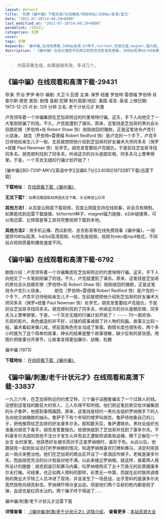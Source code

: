 ```yaml
---
layout: default
title: '犯罪《骗中骗》下载资源/在线播放/视频地址/1080p/高清/蓝光'
date: "2021-07-10T14:40:29+0800"
last_modified_at: "2021-07-10T14:40:29+0800"
permalink: /29431/
categories: 犯罪
cover:
tags: 犯罪
keywords: '骗中骗,在线免费看,1080p高清,bt种子,torrent,百度云盘,magnet,磁力链,迅雷下载资源'
description: '《骗中骗》在线云播放手机西瓜影院吉吉影音免费看，1080p高清bd/hd未删减完整版和tc抢先枪版，mkv/mp4格式，附带bt/torrent种子、magnet/磁力链、百度云盘、网盘资源迅雷下载链接'
---
```


>内容采集生成，如果链接失效，多试几个。


## 《骗中骗》在线观看和高清下载-29431

导演: 乔治·罗伊·希尔 编剧: 大卫·S·瓦德 主演: 保罗·纽曼 罗伯特·雷德福 罗伯特·肖 查尔斯·德恩 类型: 剧情 喜剧 犯罪 制片国家/地区: 美国 语言: 英语 上映日期: 1973-12-25 片长: 129 分钟 又名: 老千计状元才 刺激

卢克领导着一个诈骗集团在芝加哥附近的约里埃特行骗。这天，手下人向他交了一大笔刚刚骗了的钱。不久，卢克就遭到了谋杀。原来，这笔钱是芝加哥的黑社会头目朗尼根（罗伯特•肖 Robert Shaw 饰）刚刚收回的赌款，正是这笔钱令卢克引火烧身。 胡克（罗伯特•雷德福 Robert Redford 饰）是卢克的一个手下，卢克平日待他如亲生儿子一般，生前就想把他介绍到芝加哥的好友骗术大师冈多夫（保罗•纽曼 Paul Newman 饰）处学艺。胡克发誓要给卢克报仇，于是前往芝加哥寻找冈多夫。胡克顺利找到了冈多夫，听闻这次的对头是朗尼根，冈多夫马上摩拳擦掌。于是，一个天衣无缝的行骗计划开始了！


[骗中骗][BD-720P-MKV][英语中字][豆瓣8.7分][3.6GB][1973][BT下载/迅雷下载]

**下载地址**： [在线观看下载 《骗中骗》](https://www.btdx8.com/torrent/the_sting_1973.html) 


**无法下载?**：`如果迅雷因版权原因无法下载，关注微信公众号 `

**其他方法1**：从百度云网盘下载视频，百度云网盘支持在线观看，非会员有限制，如果能找到迅雷下载链接、bt/torrent种子、magnet磁力链接、e2dk链接等，可以用迅雷、比特彗星等工具将完整视频下载到本地。

**其他方法2**：用手机云播、西瓜影院、吉吉影音等在线免费观看《骗中骗》，一般提供1080p高清、hd/bd高清视频、tc抢先版视频，视频为mkv或mp4格式，不同站点视频质量和播放速度不同。


## 《骗中骗》在线观看和高清下载-6792

剧情介绍：卢克领导着一个诈骗集团在芝加哥附近的约里埃特行骗。这天，手下人向他交了一大笔刚刚骗了的钱。不久，卢克就遭到了谋杀。原来，这笔钱是芝加哥的黑社会头目朗尼根（罗伯特•肖 Robert Shaw 饰）刚刚收回的赌款，正是这笔钱令卢克引火烧身。  　　胡克（罗伯特•雷德福 Robert Redford 饰）是卢克的一个手下，卢克平日待他如亲生儿子一般，生前就想把他介绍到芝加哥的好友骗术大师冈多夫（保罗•纽曼 Paul Newman 饰）处学艺。胡克发誓要给卢克报仇，于是前往芝加哥寻找冈多夫。胡克顺利找到了冈多夫，听闻这次的对头是朗尼根，冈多夫马上摩拳擦掌。于是，一个天衣无缝的行骗计划开始了！ ----- 70一部欢快、乐观的影片。角色塑造的并不好，过强的叙事减弱了对人物的刻画。故事又比较一般，骗术看起来像儿戏，把反面角色完全当成了笨蛋。剧情长度也很失败，两个多小时就为了这个简单的故事，抻长的结果是整个故事很散，缺少应有的紧张感。用图片把故事分开章节，让故事变得更加廉价、幼稚、松散


骗中骗 (1973)

**下载地址**： [在线观看下载 《骗中骗》](https://www.btbtdy.me/btdy/dy4261.html) 


## 《骗中骗/刺激/老千计状元才》在线观看和高清下载-33837

一九三六年，在芝加哥附近的约里艾特，三个骗子设圈套骗去了一个过路人的钱。没想到这笔钱的数目大的惊人，三人乐得不知所措。他们把这笔巨款交给诈骗集团的头子鲁萨，他感到事情蹊跷。原来，这笔钱是纽约一黑社会组织罗纳根手下的人去向他交纳赌款的抽头。鲁萨手下有个年轻的喽罗叫胡克，鲁萨待他象自己的儿子，把他推荐给芝加哥的好友康多尔夫。那知数天后，鲁萨遭暗杀。黑社会组织也准备对胡克下毒手。胡克发誓要报仇，他很快就到了芝加哥并找到了康多尔夫。不料康多尔夫因同其他不法分子发生火并而且正遭联邦调查局追捕，眼下正躲在一个女支 女的家里。他获悉好友被杀而对手正是罗纳根时，喜形于色。从此以后，他跟胡克一起到处设法打听罗纳根的情况，知道罗纳根喜欢打牌和赛马，决定利用其此一弱点来整治他。他们在芝加哥的商业区开设了一家酒店作幌子。老板是康多尔夫，而由胡克充当的伙计假装对他不满，以此来接近罗纳根。就这样，接着两人按所设计的圈套：胡克假装已知赛马内幕，叫罗纳根购买了五十万美元的彩票跟康多尔夫打赌。可结果，也正如两人预料的那样，彩票无一中第。而就在此时联邦调查局的商业大亨特工人员冲进了现场，并且发生了一场恶战，出乎意料的是康多尔夫竟然拔枪向胡克射击。罗纳根吓得仓皇出逃。但是他们两个互射的枪内都是假子弹，血迹也是红药水沾的。两个骗子终于得逞了……


骗中骗/刺激/老千计状元才迅雷下载

**详情查看**： [《骗中骗/刺激/老千计状元才》详情介绍](/movie/33837/)， **查看更多**：[本站资源大全](/movie/t/all/)

